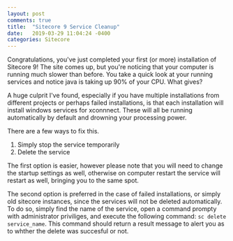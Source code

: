 ```yaml
---
layout: post
comments: true
title:  "Sitecore 9 Service Cleanup"
date:   2019-03-29 11:04:24 -0400
categories: Sitecore
---
```

Congratulations, you've just completed your first (or more) installation of Sitecore 9! The site comes up, but you're noticing that your computer is running much slower than before. You take a quick look at your running services and notice java is taking up 90% of your CPU. What gives?

A huge culprit I've found, especially if you have multiple installations from different projects or perhaps failed installations, is that each installation will install windows services for xconnnect. These will all be running automatically by default and drowning your processing power.

There are a few ways to fix this.
  1. Simply stop the service temporarily
  2. Delete the service

The first option is easier, however please note that you will need to change the startup settings as well, otherwise on computer restart the service will restart as well, bringing you to the same spot.

The second option is preferred in the case of failed installations, or simply old sitecore instances, since the services will not be deleted automatically. To do so, simply find the name of the service, open a command prompty with administrator priviliges, and execute the following command: `sc delete service_name`. This command should return a result message to alert you as to whther the delete was succesful or not.
